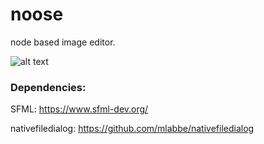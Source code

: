# noose

node based image editor. 

![alt 
text](https://raw.githubusercontent.com/santaclose/noose/master/demo/demo.png)

### Dependencies:

SFML: https://www.sfml-dev.org/

nativefiledialog: https://github.com/mlabbe/nativefiledialog
